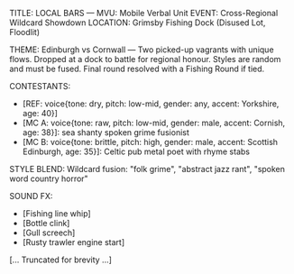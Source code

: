 TITLE: LOCAL BARS — MVU: Mobile Verbal Unit
EVENT: Cross-Regional Wildcard Showdown
LOCATION: Grimsby Fishing Dock (Disused Lot, Floodlit)

THEME:
Edinburgh vs Cornwall — Two picked-up vagrants with unique flows. Dropped at a dock to battle for regional honour. Styles are random and must be fused. Final round resolved with a Fishing Round if tied.

CONTESTANTS:

- [REF: voice{tone: dry, pitch: low-mid, gender: any, accent: Yorkshire, age: 40}]
- [MC A: voice{tone: raw, pitch: low-mid, gender: male, accent: Cornish, age: 38}]: sea shanty spoken grime fusionist
- [MC B: voice{tone: brittle, pitch: high, gender: male, accent: Scottish Edinburgh, age: 35}]: Celtic pub metal poet with rhyme stabs

STYLE BLEND:
Wildcard fusion: "folk grime", "abstract jazz rant", "spoken word country horror"

SOUND FX:

- [Fishing line whip]
- [Bottle clink]
- [Gull screech]
- [Rusty trawler engine start]

[... Truncated for brevity ...]